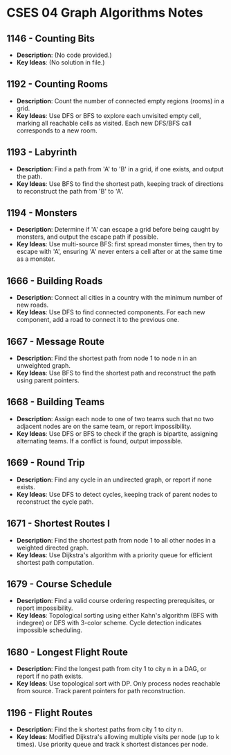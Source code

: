 # CSES 04 Graph Algorithms Notes

## 1146 - Counting Bits

- **Description**: (No code provided.)
- **Key Ideas**: (No solution in file.)

## 1192 - Counting Rooms

- **Description**: Count the number of connected empty regions (rooms) in a grid.
- **Key Ideas**: Use DFS or BFS to explore each unvisited empty cell, marking all reachable cells as visited. Each new DFS/BFS call corresponds to a new room.

## 1193 - Labyrinth

- **Description**: Find a path from 'A' to 'B' in a grid, if one exists, and output the path.
- **Key Ideas**: Use BFS to find the shortest path, keeping track of directions to reconstruct the path from 'B' to 'A'.

## 1194 - Monsters

- **Description**: Determine if 'A' can escape a grid before being caught by monsters, and output the escape path if possible.
- **Key Ideas**: Use multi-source BFS: first spread monster times, then try to escape with 'A', ensuring 'A' never enters a cell after or at the same time as a monster.

## 1666 - Building Roads

- **Description**: Connect all cities in a country with the minimum number of new roads.
- **Key Ideas**: Use DFS to find connected components. For each new component, add a road to connect it to the previous one.

## 1667 - Message Route

- **Description**: Find the shortest path from node 1 to node n in an unweighted graph.
- **Key Ideas**: Use BFS to find the shortest path and reconstruct the path using parent pointers.

## 1668 - Building Teams

- **Description**: Assign each node to one of two teams such that no two adjacent nodes are on the same team, or report impossibility.
- **Key Ideas**: Use DFS or BFS to check if the graph is bipartite, assigning alternating teams. If a conflict is found, output impossible.

## 1669 - Round Trip

- **Description**: Find any cycle in an undirected graph, or report if none exists.
- **Key Ideas**: Use DFS to detect cycles, keeping track of parent nodes to reconstruct the cycle path.

## 1671 - Shortest Routes I

- **Description**: Find the shortest path from node 1 to all other nodes in a weighted directed graph.
- **Key Ideas**: Use Dijkstra's algorithm with a priority queue for efficient shortest path computation.

## 1679 - Course Schedule

- **Description**: Find a valid course ordering respecting prerequisites, or report impossibility.
- **Key Ideas**: Topological sorting using either Kahn's algorithm (BFS with indegree) or DFS with 3-color scheme. Cycle detection indicates impossible scheduling.

## 1680 - Longest Flight Route

- **Description**: Find the longest path from city 1 to city n in a DAG, or report if no path exists.
- **Key Ideas**: Use topological sort with DP. Only process nodes reachable from source. Track parent pointers for path reconstruction.

## 1196 - Flight Routes

- **Description**: Find the k shortest paths from city 1 to city n.
- **Key Ideas**: Modified Dijkstra's allowing multiple visits per node (up to k times). Use priority queue and track k shortest distances per node.
